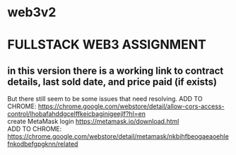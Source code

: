 # web3v2
# FULLSTACK WEB3 ASSIGNMENT
## in this version there is a working link to contract details, last sold date, and price paid (if exists)
But there still seem to be some issues that need resolving.
ADD TO CHROME: https://chrome.google.com/webstore/detail/allow-cors-access-control/lhobafahddgcelffkeicbaginigeejlf?hl=en  
create MetaMask login https://metamask.io/download.html  
ADD TO CHROME: https://chrome.google.com/webstore/detail/metamask/nkbihfbeogaeaoehlefnkodbefgpgknn/related

